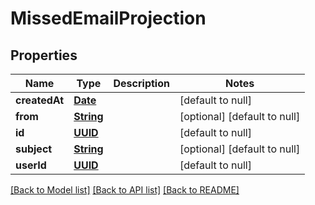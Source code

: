 # MissedEmailProjection
## Properties

Name | Type | Description | Notes
------------ | ------------- | ------------- | -------------
**createdAt** | [**Date**](DateTime) |  | [default to null]
**from** | [**String**](string) |  | [optional] [default to null]
**id** | [**UUID**](UUID) |  | [default to null]
**subject** | [**String**](string) |  | [optional] [default to null]
**userId** | [**UUID**](UUID) |  | [default to null]

[[Back to Model list]](../README#documentation-for-models) [[Back to API list]](../README#documentation-for-api-endpoints) [[Back to README]](../README)

